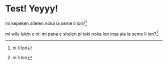 # Test! Yeyyy!

<span class="spp">mi kepeken sitelen noka la seme li lon?[^1]</span>

[^1]: <span class="spp">ni li lon</span>

<span class="spp">mi wile lukin e ni: mi pana e sitelen pi toki noka lon insa ala la seme li lon?</span>[^2]

[^2]: <span class="spp">ni li lon</span>
